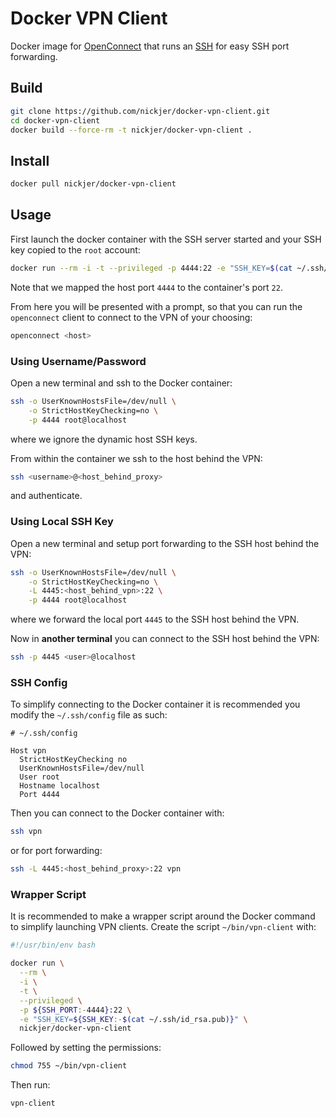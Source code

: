 # Docker VPN Client

Docker image for [OpenConnect](http://www.infradead.org/openconnect/) that runs
an [SSH](https://www.openssh.com/) for easy SSH port forwarding.

## Build

```sh
git clone https://github.com/nickjer/docker-vpn-client.git
cd docker-vpn-client
docker build --force-rm -t nickjer/docker-vpn-client .
```

## Install

```sh
docker pull nickjer/docker-vpn-client
```

## Usage

First launch the docker container with the SSH server started and your SSH key
copied to the `root` account:

```sh
docker run --rm -i -t --privileged -p 4444:22 -e "SSH_KEY=$(cat ~/.ssh/id_rsa.pub)" nickjer/docker-vpn-client
```

Note that we mapped the host port `4444` to the container's port `22`.

From here you will be presented with a prompt, so that you can run the
`openconnect` client to connect to the VPN of your choosing:

```sh
openconnect <host>
```

### Using Username/Password

Open a new terminal and ssh to the Docker container:

```sh
ssh -o UserKnownHostsFile=/dev/null \
    -o StrictHostKeyChecking=no \
    -p 4444 root@localhost
```

where we ignore the dynamic host SSH keys.

From within the container we ssh to the host behind the VPN:

```sh
ssh <username>@<host_behind_proxy>
```

and authenticate.

### Using Local SSH Key

Open a new terminal and setup port forwarding to the SSH host behind the VPN:

```sh
ssh -o UserKnownHostsFile=/dev/null \
    -o StrictHostKeyChecking=no \
    -L 4445:<host_behind_vpn>:22 \
    -p 4444 root@localhost
```

where we forward the local port `4445` to the SSH host behind the VPN.

Now in **another terminal** you can connect to the SSH host behind the VPN:

```sh
ssh -p 4445 <user>@localhost
```

### SSH Config

To simplify connecting to the Docker container it is recommended you modify the
`~/.ssh/config` file as such:

```ssh
# ~/.ssh/config

Host vpn
  StrictHostKeyChecking no
  UserKnownHostsFile=/dev/null
  User root
  Hostname localhost
  Port 4444
```

Then you can connect to the Docker container with:

```sh
ssh vpn
```

or for port forwarding:

```sh
ssh -L 4445:<host_behind_proxy>:22 vpn
```

### Wrapper Script

It is recommended to make a wrapper script around the Docker command to
simplify launching VPN clients. Create the script `~/bin/vpn-client` with:

```sh
#!/usr/bin/env bash

docker run \
  --rm \
  -i \
  -t \
  --privileged \
  -p ${SSH_PORT:-4444}:22 \
  -e "SSH_KEY=${SSH_KEY:-$(cat ~/.ssh/id_rsa.pub)}" \
  nickjer/docker-vpn-client
```

Followed by setting the permissions:

```sh
chmod 755 ~/bin/vpn-client
```

Then run:

```sh
vpn-client
```
